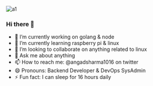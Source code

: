 
![a1](https://user-images.githubusercontent.com/30529572/85806429-870f3e80-b73e-11ea-8c12-925bc5a737db.png)

### Hi there 👋

- 🔭 I’m currently working on golang & node
- 🌱 I’m currently learning raspberry pi & linux
- 👯 I’m looking to collaborate on anything related to linux
- 💬 Ask me about anything
- 📫 How to reach me: @angadsharma1016 on twitter
- 😄 Pronouns: Backend Developer & DevOps SysAdmin
- ⚡ Fun fact: I can sleep for 16 hours daily

